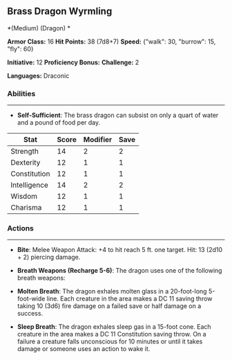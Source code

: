 ## Brass Dragon Wyrmling
*(Medium) (Dragon) *

**Armor Class:** 16
**Hit Points:** 38 (7d8+7)
**Speed:** {"walk": 30, "burrow": 15, "fly": 60}

**Initiative:** 12
**Proficiency Bonus:**
**Challenge:** 2

**Languages:** Draconic

### Abilities
 --- 
- **Self-Sufficient**: The brass dragon can subsist on only a quart of water and a pound of food per day.



| Stat | Score | Modifier | Save |
| ---- | ---- | ---- | ---- |
| Strength | 14 | 2 | 2 |
| Dexterity | 12 | 1 | 1 |
| Constitution | 12 | 1 | 1 |
| Intelligence | 14 | 2 | 2 |
| Wisdom | 12 | 1 | 1 |
| Charisma | 12 | 1 | 1 |

### Actions
 --- 
- **Bite**: Melee Weapon Attack: +4 to hit  reach 5 ft.  one target. Hit: 13 (2d10 + 2) piercing damage.

- **Breath Weapons (Recharge 5-6)**: The dragon uses one of the following breath weapons:

- **Molten Breath**: The dragon exhales molten glass in a 20-foot-long  5-foot-wide line. Each creature in the area makes a DC 11 saving throw  taking 10 (3d6) fire damage on a failed save or half damage on a success.

- **Sleep Breath**: The dragon exhales sleep gas in a 15-foot cone. Each creature in the area makes a DC 11 Constitution saving throw. On a failure  a creature falls unconscious for 10 minutes or until it takes damage or someone uses an action to wake it.

